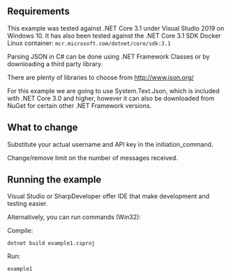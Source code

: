 Requirements
------------

This example was tested against .NET Core 3.1 under Visual Studio 2019 on Windows 10. It has also been tested against the .NET Core 3.1 SDK Docker Linux container: `mcr.microsoft.com/dotnet/core/sdk:3.1`

Parsing JSON in C# can be done using .NET Framework Classes or by downloading a third party library.

There are plenty of libraries to choose from http://www.json.org/

For this example we are going to use System.Text.Json, which is included with .NET Core 3.0 and higher, however it can also be downloaded from NuGet for certain other .NET Framework versions.


What to change
--------------

Substitute your actual username and API key in the initiation_command.

Change/remove limit on the number of messages received.


Running the example
-------------------
Visual Studio or SharpDeveloper offer IDE that make development and testing easier.

Alternatively, you can run commands (Win32):

Compile:

    dotnet build example1.csproj

Run:

    example1


